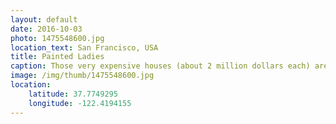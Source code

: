 ```yaml
---
layout: default
date: 2016-10-03
photo: 1475548600.jpg
location_text: San Francisco, USA
title: Painted Ladies
caption: Those very expensive houses (about 2 million dollars each) are also very colorful and not that heigh. The average is about 2 floors per house.
image: /img/thumb/1475548600.jpg
location:
    latitude: 37.7749295
    longitude: -122.4194155
---
```

